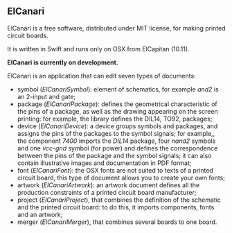 ## **ElCanari**

ElCanari is a free software, distributed under MIT license, for making printed circuit boards.

It is written in Swift and runs only on OSX from ElCapitan (10.11).

**ElCanari is currently on development.** 


ElCanari is an application that can edit seven types of documents:

- symbol (*ElCanariSymbol*): element of schematics, for example *and2* is an 2-input and gate;
- package (*ElCanariPackage*): defines the geometrical characteristic of the pins of a package, as well as the drawing appearing on the screen printing: for example, the library defines the DIL14, TO92, packages;
- device (*ElCanariDevice*): a device groups symbols and packages, and assigns the pins of the packages to the symbol signals; for example,, the component *7400* imports the *DIL14* package, four *nand2* symbols and one *vcc-gnd* symbol (for power) and defines the correspondence between the pins of the package and the symbol signals; it can also contain illustrative images and documentation in PDF format;
- font (*ElCanariFont*): the OSX fonts are not suited to texts of a printed circuit board, this type of document allows you to create your own fonts; 
- artwork (*ElCanariArtwork*): an artwork document defines all the production constraints of a printed circuit board manufacturer;
- project (*ElCanariProject*), that combines the definition of the schematic and the printed circuit board: to do this, it imports components, fonts and an artwork;
- merger (*ElCanariMerger*), that combines several boards to one board.

